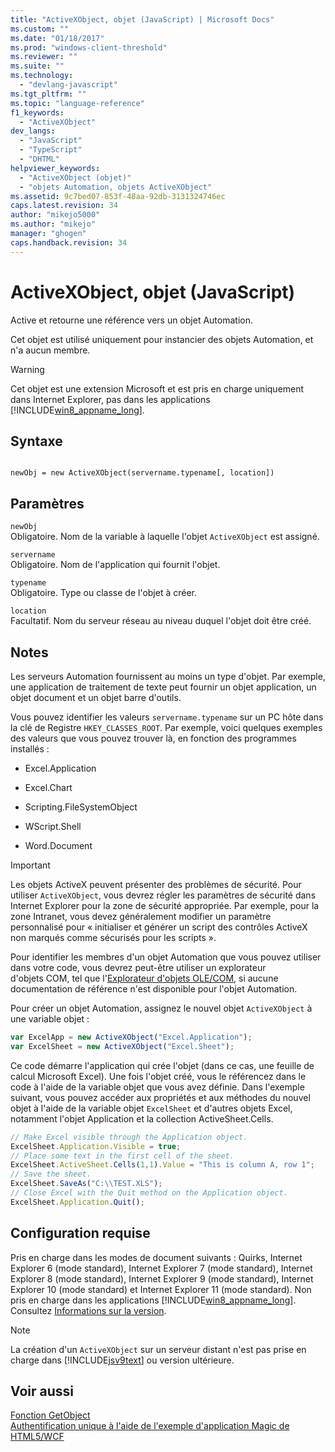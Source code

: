 ```yaml
---
title: "ActiveXObject, objet (JavaScript) | Microsoft Docs"
ms.custom: ""
ms.date: "01/18/2017"
ms.prod: "windows-client-threshold"
ms.reviewer: ""
ms.suite: ""
ms.technology: 
  - "devlang-javascript"
ms.tgt_pltfrm: ""
ms.topic: "language-reference"
f1_keywords: 
  - "ActiveXObject"
dev_langs: 
  - "JavaScript"
  - "TypeScript"
  - "DHTML"
helpviewer_keywords: 
  - "ActiveXObject (objet)"
  - "objets Automation, objets ActiveXObject"
ms.assetid: 9c7bed07-853f-48aa-92db-3131324746ec
caps.latest.revision: 34
author: "mikejo5000"
ms.author: "mikejo"
manager: "ghogen"
caps.handback.revision: 34
---
```

# ActiveXObject, objet (JavaScript)
Active et retourne une référence vers un objet Automation.  
  
 Cet objet est utilisé uniquement pour instancier des objets Automation, et n'a aucun membre.  
  
> [!WARNING]
>  Cet objet est une extension Microsoft et est pris en charge uniquement dans Internet Explorer, pas dans les applications [!INCLUDE[win8_appname_long](../../javascript/includes/win8-appname-long-md.md)].  
  
## Syntaxe  
  
```  
  
newObj = new ActiveXObject(servername.typename[, location])  
```  
  
## Paramètres  
 `newObj`  
 Obligatoire.  Nom de la variable à laquelle l'objet `ActiveXObject` est assigné.  
  
 `servername`  
 Obligatoire.  Nom de l'application qui fournit l'objet.  
  
 `typename`  
 Obligatoire.  Type ou classe de l'objet à créer.  
  
 `location`  
 Facultatif.  Nom du serveur réseau au niveau duquel l'objet doit être créé.  
  
## Notes  
 Les serveurs Automation fournissent au moins un type d'objet.  Par exemple, une application de traitement de texte peut fournir un objet application, un objet document et un objet barre d'outils.  
  
 Vous pouvez identifier les valeurs `servername.typename` sur un PC hôte dans la clé de Registre `HKEY_CLASSES_ROOT`.  Par exemple, voici quelques exemples des valeurs que vous pouvez trouver là, en fonction des programmes installés :  
  
-   Excel.Application  
  
-   Excel.Chart  
  
-   Scripting.FileSystemObject  
  
-   WScript.Shell  
  
-   Word.Document  
  
> [!IMPORTANT]
>  Les objets ActiveX peuvent présenter des problèmes de sécurité.  Pour utiliser `ActiveXObject`, vous devrez régler les paramètres de sécurité dans Internet Explorer pour la zone de sécurité appropriée.  Par exemple, pour la zone Intranet, vous devez généralement modifier un paramètre personnalisé pour « initialiser et générer un script des contrôles ActiveX non marqués comme sécurisés pour les scripts ».  
  
 Pour identifier les membres d'un objet Automation que vous pouvez utiliser dans votre code, vous devrez peut\-être utiliser un explorateur d'objets COM, tel que l'[Explorateur d'objets OLE\/COM](http://msdn.microsoft.com/library/d0kh9f4c.aspx), si aucune documentation de référence n'est disponible pour l'objet Automation.  
  
 Pour créer un objet Automation, assignez le nouvel objet `ActiveXObject` à une variable objet :  
  
```javascript  
var ExcelApp = new ActiveXObject("Excel.Application");  
var ExcelSheet = new ActiveXObject("Excel.Sheet");  
```  
  
 Ce code démarre l'application qui crée l'objet \(dans ce cas, une feuille de calcul Microsoft Excel\).  Une fois l'objet créé, vous le référencez dans le code à l'aide de la variable objet que vous avez définie.  Dans l'exemple suivant, vous pouvez accéder aux propriétés et aux méthodes du nouvel objet à l'aide de la variable objet `ExcelSheet` et d'autres objets Excel, notamment l'objet Application et la collection ActiveSheet.Cells.  
  
```javascript  
// Make Excel visible through the Application object.  
ExcelSheet.Application.Visible = true;  
// Place some text in the first cell of the sheet.  
ExcelSheet.ActiveSheet.Cells(1,1).Value = "This is column A, row 1";  
// Save the sheet.  
ExcelSheet.SaveAs("C:\\TEST.XLS");  
// Close Excel with the Quit method on the Application object.  
ExcelSheet.Application.Quit();  
```  
  
## Configuration requise  
 Pris en charge dans les modes de document suivants : Quirks, Internet Explorer 6 \(mode standard\), Internet Explorer 7 \(mode standard\), Internet Explorer 8 \(mode standard\), Internet Explorer 9 \(mode standard\), Internet Explorer 10 \(mode standard\) et Internet Explorer 11 \(mode standard\).  Non pris en charge dans les applications [!INCLUDE[win8_appname_long](../../javascript/includes/win8-appname-long-md.md)].  Consultez [Informations sur la version](../../javascript/reference/javascript-version-information.md).  
  
> [!NOTE]
>  La création d'un `ActiveXObject` sur un serveur distant n'est pas prise en charge dans [!INCLUDE[jsv9text](../../javascript/includes/jsv9text-md.md)] ou version ultérieure.  
  
## Voir aussi  
 [Fonction GetObject](../../javascript/reference/getobject-function-javascript.md)   
 [Authentification unique à l'aide de l'exemple d'application Magic de HTML5\/WCF](http://code.msdn.microsoft.com/Unique-Authentication-f32d2da0)